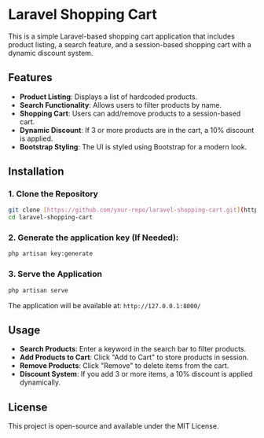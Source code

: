 # Laravel Shopping Cart

This is a simple Laravel-based shopping cart application that includes product listing, a search feature, and a session-based shopping cart with a dynamic discount system.

## Features
- **Product Listing**: Displays a list of hardcoded products.
- **Search Functionality**: Allows users to filter products by name.
- **Shopping Cart**: Users can add/remove products to a session-based cart.
- **Dynamic Discount**: If 3 or more products are in the cart, a 10% discount is applied.
- **Bootstrap Styling**: The UI is styled using Bootstrap for a modern look.

## Installation
### 1. Clone the Repository
```bash
git clone [https://github.com/your-repo/laravel-shopping-cart.git](https://github.com/hasanuzzamanpriyam/Laravel_Shopping_Cart.git)
cd laravel-shopping-cart
```


### 2. Generate the application key (If Needed):
```bash
php artisan key:generate
```

### 3. Serve the Application
```bash
php artisan serve
```
The application will be available at: `http://127.0.0.1:8000/`

## Usage
- **Search Products**: Enter a keyword in the search bar to filter products.
- **Add Products to Cart**: Click "Add to Cart" to store products in session.
- **Remove Products**: Click "Remove" to delete items from the cart.
- **Discount System**: If you add 3 or more items, a 10% discount is applied dynamically.


## License
This project is open-source and available under the MIT License.


